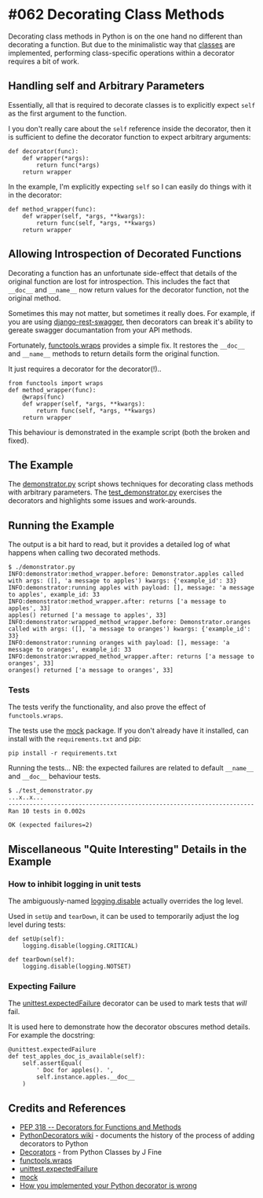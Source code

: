 # #062 Decorating Class Methods

Decorating class methods in Python is on the one hand no different than decorating a function.
But due to the minimalistic way that [classes](https://docs.python.org/2/tutorial/classes.html)
are implemented, performing class-specific operations within a decorator requires a bit of work.

## Handling self and Arbitrary Parameters

Essentially, all that is required to decorate classes is to explicitly expect `self` as the first argument to the function.

I you don't really care about the `self` reference inside the decorator, then it is sufficient to define the decorator function
to expect arbitrary arguments:

    def decorator(func):
        def wrapper(*args):
            return func(*args)
        return wrapper

In the example, I'm explicitly expecting `self` so I can easily do things with it in the decorator:

    def method_wrapper(func):
        def wrapper(self, *args, **kwargs):
            return func(self, *args, **kwargs)
        return wrapper


## Allowing Introspection of Decorated Functions

Decorating a function has an unfortunate side-effect that details of the original function
are lost for introspection. This includes the fact that `__doc__` and `__name__` now return
values for the decorator function, not the original method.

Sometimes this may not matter, but sometimes it really does. For example, if you are using
[django-rest-swagger](https://github.com/marcgibbons/django-rest-swagger),
then decorators can break it's ability to gereate swagger documantation from your API methods.

Fortunately, [functools.wraps](https://docs.python.org/2/library/functools.html#functools.wraps) provides
a simple fix. It restores the `__doc__` and `__name__` methods to return details form the original function.

It just requires a decorator for the decorator(!)..

    from functools import wraps
    def method_wrapper(func):
        @wraps(func)
        def wrapper(self, *args, **kwargs):
            return func(self, *args, **kwargs)
        return wrapper

This behaviour is demonstrated in the example script (both the broken and fixed).


## The Example

The [demonstrator.py](./demonstrator.py) script shows techniques for decorating class methods with arbitrary parameters.
The [test_demonstrator.py](./test_demonstrator.py) exercises the decorators and highlights some issues and work-arounds.

## Running the Example

The output is a bit hard to read, but it provides a detailed log of what happens when calling two decorated methods.

```
$ ./demonstrator.py
INFO:demonstrator:method_wrapper.before: Demonstrator.apples called with args: ([], 'a message to apples') kwargs: {'example_id': 33}
INFO:demonstrator:running apples with payload: [], message: 'a message to apples', example_id: 33
INFO:demonstrator:method_wrapper.after: returns ['a message to apples', 33]
apples() returned ['a message to apples', 33]
INFO:demonstrator:wrapped_method_wrapper.before: Demonstrator.oranges called with args: ([], 'a message to oranges') kwargs: {'example_id': 33}
INFO:demonstrator:running oranges with payload: [], message: 'a message to oranges', example_id: 33
INFO:demonstrator:wrapped_method_wrapper.after: returns ['a message to oranges', 33]
oranges() returned ['a message to oranges', 33]
```

### Tests

The tests verify the functionality, and also prove the effect of `functools.wraps`.

The tests use the [mock](https://pypi.python.org/pypi/mock) package.
If you don't already have it installed, can install with the `requirements.txt` and pip:

    pip install -r requirements.txt

Running the tests...
NB: the expected failures are related to default `__name__` and `__doc__` behaviour tests.

```
$ ./test_demonstrator.py
...x..x...
----------------------------------------------------------------------
Ran 10 tests in 0.002s

OK (expected failures=2)
```

## Miscellaneous "Quite Interesting" Details in the Example

### How to inhibit logging in unit tests

The ambiguously-named
[logging.disable](https://docs.python.org/2/library/logging.html?highlight=logger#logging.disable)
actually overrides the log level.

Used in `setUp` and `tearDown`, it can be used to temporarily adjust the log level during tests:

    def setUp(self):
        logging.disable(logging.CRITICAL)

    def tearDown(self):
        logging.disable(logging.NOTSET)


### Expecting Failure

The [unittest.expectedFailure](https://docs.python.org/2.7/library/unittest.html#unittest.expectedFailure) decorator
can be used to mark tests that *will* fail.

It is used here to demonstrate how the decorator obscures method details. For example the docstring:

    @unittest.expectedFailure
    def test_apples_doc_is_available(self):
        self.assertEqual(
            ' Doc for apples(). ',
            self.instance.apples.__doc__
        )


## Credits and References
* [PEP 318 -- Decorators for Functions and Methods](https://www.python.org/dev/peps/pep-0318/)
* [PythonDecorators wiki](https://wiki.python.org/moin/PythonDecorators) - documents the history of the process of adding decorators to Python
* [Decorators](http://jfine-python-classes.readthedocs.io/en/latest/decorators.html) - from Python Classes by J Fine
* [functools.wraps](https://docs.python.org/2/library/functools.html#functools.wraps)
* [unittest.expectedFailure](https://docs.python.org/2.7/library/unittest.html#unittest.expectedFailure)
* [mock](https://pypi.python.org/pypi/mock)
* [How you implemented your Python decorator is wrong](http://blog.dscpl.com.au/2014/01/how-you-implemented-your-python.html)
